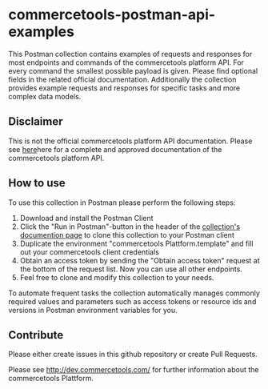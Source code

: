 # commercetools-postman-api-examples

This Postman collection contains examples of requests and responses for most endpoints and commands of the commercetools platform API. For every command the smallest possible payload is given. Please find optional fields in the related official documentation. Additionally the collection provides example requests and responses for specific tasks and more complex data models.

## Disclaimer

This is not the official commercetools platform API documentation. Please see [here](http://dev.commercetools.com/)here for a complete and approved documentation of the commercetools platform API.

## How to use

To use this collection in Postman please perform the following steps:

1. Download and install the Postman Client
2. Click the "Run in Postman"-button in the header of the [collection's documention page](https://documenter.getpostman.com/view/2267334/commercetools-platform-api/6fR3nEb) to clone this collection to your Postman client
3. Duplicate the environment "commercetools Plattform.template" and fill out your commercetools client credentials
4. Obtain an access token by sending the "Obtain access token" request at the bottom of the request list. Now you can use all other endpoints.
5. Feel free to clone and modify this collection to your needs.

To automate frequent tasks the collection automatically manages commonly required values and parameters such as access tokens or resource ids and versions in Postman environment variables for you.

## Contribute
Please either create issues in this github repository or create Pull Requests.

Please see http://dev.commercetools.com/ for further information about the commercetools Plattform.
